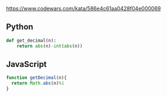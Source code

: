 https://www.codewars.com/kata/586e4c61aa0428f04e000069

## Python
```python
def get_decimal(n):
    return abs(n)-int(abs(n))
```

## JavaScript
```js
function getDecimal(n){
  return Math.abs(n)%1
}
```